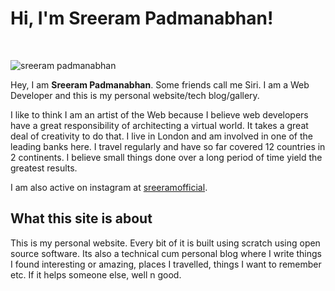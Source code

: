 # Hi, I'm Sreeram Padmanabhan!

&nbsp;

![sreeram padmanabhan](/img/sreeram-collage.jpg "sreeram padmanabhan")

Hey, I am **Sreeram Padmanabhan**. Some friends call me Siri. I am a Web Developer and this is my personal website/tech blog/gallery.

I like to think I am an artist of the Web because I believe web developers have a great responsibility of architecting a virtual world. It takes a great deal of creativity to do that. I live in London and am involved in one of the leading banks here. I travel regularly and have so far covered 12 countries in 2 continents. I believe small things done over a long period of time yield the greatest results.

I am also active on instagram at [sreeramofficial](https://instagram.com/sreeramofficial).

## What this site is about

This is my personal website. Every bit of it is built using scratch using open source software. Its also a technical cum personal blog where I write things I found interesting or amazing, places I travelled, things I want to remember etc. If it helps someone else, well n good.